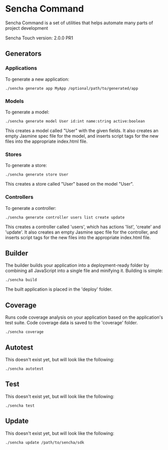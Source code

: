 # Sencha Command 

Sencha Command is a set of utilities that helps automate many parts of project development

Sencha Touch version: 2.0.0 PR1

## Generators

### Applications

To generate a new application:

    ./sencha generate app MyApp /optional/path/to/generated/app

### Models

To generate a model:

    ./sencha generate model User id:int name:string active:boolean

This creates a model called "User" with the given fields. It also creates an empty Jasmine spec
file for the model, and inserts script tags for the new files into the appropriate index.html file.

### Stores
To generate a store:
   
    ./sencha generate store User

This creates a store called "User" based on the model "User".

### Controllers

To generate a controller:

    ./sencha generate controller users list create update

This creates a controller called 'users', which has actions 'list', 'create' and 'update'. It also 
creates an empty Jasmine spec file for the controller, and inserts script tags for the new files into
the appropriate index.html file.

## Builder

The builder builds your application into a deployment-ready folder by combining all JavaScript into a
single file and minifying it. Building is simple:

    ./sencha build

The built application is placed in the 'deploy' folder.

## Coverage

Runs code coverage analysis on your application based on the application's test suite. Code coverage 
data is saved to the 'coverage' folder.

    ./sencha coverage

## Autotest

This doesn't exist yet, but will look like the following:

    ./sencha autotest

## Test

This doesn't exist yet, but will look like the following:

    ./sencha test

## Update

This doesn't exist yet, but will look like the following:

    ./sencha update /path/to/sencha/sdk
